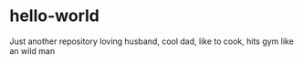# hello-world
Just another repository
loving husband, cool dad, like to cook, hits gym like an wild man
